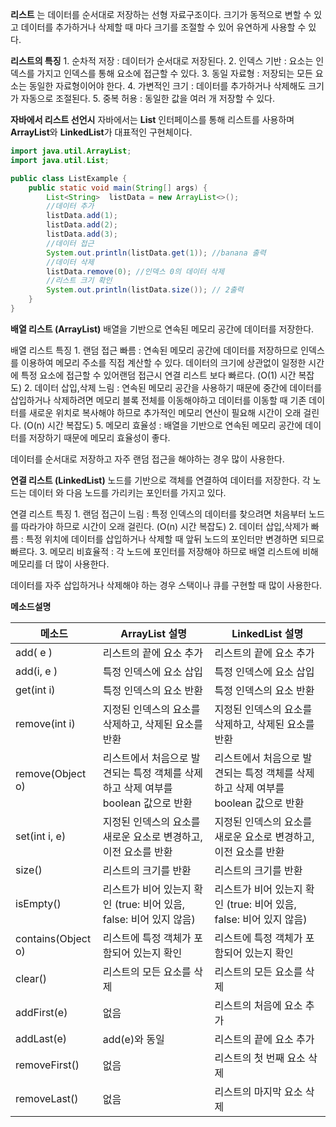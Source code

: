 **리스트** 는 데이터를 순서대로 저장하는 선형 자료구조이다. 크기가 동적으로 변할 수 있고 데이터를 추가하거나 삭제할 때 마다 크기를 조절할 수 있어 유연하게 사용할 수 있다.

**리스트의 특징** 
	1. 순차적 저장 : 데이터가 순서대로 저장된다. 
	2. 인덱스 기반 : 요소는 인덱스를 가지고 인덱스를 통해 요소에 접근할 수 있다.
	3. 동일 자료형 : 저장되는 모든 요소는 동일한 자료형이어야 한다.
	4. 가변적인 크기 : 데이터를 추가하거나 삭제해도 크기가 자동으로 조절된다.
	5. 중복 허용 : 동일한 값을 여러 개 저장할 수 있다. 

**자바에서 리스트 선언시**
자바에서는 **List** 인터페이스를 통해 리스트를 사용하며 **ArrayList**와 **LinkedList**가 대표적인 구현체이다.

``` java
import java.util.ArrayList;
import java.util.List;

public class ListExample {
    public static void main(String[] args) {
        List<String>  listData = new ArrayList<>();
        //데이터 추가
        listData.add(1);
        listData.add(2);
        listData.add(3);
        //데이터 접근
        System.out.println(listData.get(1)); //banana 출력
        //데이터 삭제
        listData.remove(0); //인덱스 0의 데이터 삭제
        //리스트 크기 확인
        System.out.println(listData.size()); // 2출력
    }
}
```


**배열 리스트 (ArrayList)** 
배열을 기반으로 연속된 메모리 공간에 데이터를 저장한다. 

배열 리스트 특징 
	1. 랜덤 접근 빠름 : 연속된 메모리 공간에 데이터를 저장하므로 인덱스를 이용하여 메모리 주소를 직접 계산할 수 있다. 데이터의 크기에 상관없이 일정한 시간에 특정 요소에 접근할 수 있어랜덤 접근시 연결 리스트 보다 빠르다. (O(1) 시간 복잡도)
	2. 데이터 삽입,삭제 느림 : 연속된 메모리 공간을 사용하기 때문에 중간에 데이터를 삽입하거나 삭제하려면 메모리 블록 전체를 이동해야하고 데이터를 이동할 때 기존 데이터를 새로운 위치로 복사해야 하므로 추가적인 메모리 연산이 필요해 시간이 오래 걸린다. (O(n) 시간 복잡도)
	5. 메모리 효율성 : 배열을 기반으로 연속된 메모리 공간에 데이터를 저장하기 때문에 메모리 효율성이 좋다.   

데이터를 순서대로 저장하고 자주 랜덤 접근을 해야하는 경우 많이 사용한다. 

**연결 리스트 (LinkedList)**
노드를 기반으로 객체를 연결하여 데이터를 저장한다. 각 노드는 데이터 와 다음 노드를 가리키는 포인터를 가지고 있다.

연결 리스트 특징 
	1. 랜덤 접근이 느림 : 특정 인덱스의 데이터를 찾으려면 처음부터 노드를 따라가야 하므로 시간이 오래 걸린다. (O(n) 시간 복잡도)
	2. 데이터 삽입,삭제가 빠름 : 특정 위치에 데이터를 삽입하거나 삭제할 때 앞뒤 노드의 포인터만 변경하면 되므로 빠르다.
	3. 메모리 비효율적 :  각 노드에 포인터를 저장해야 하므로 배열 리스트에 비해 메모리를 더 많이 사용한다. 

데이터를 자주 삽입하거나 삭제해야 하는 경우 스택이나 큐를 구현할 때 많이 사용한다. 



**메소드설명**

| 메소드                | ArrayList 설명                                      | LinkedList 설명                                     |
| ------------------ | ------------------------------------------------- | ------------------------------------------------- |
| add( e )           | 리스트의 끝에 요소 추가                                     | 리스트의 끝에 요소 추가                                     |
| add(i, e )         | 특정 인덱스에 요소 삽입                                     | 특정 인덱스에 요소 삽입                                     |
| get(int i)         | 특정 인덱스의 요소 반환                                     | 특정 인덱스의 요소 반환                                     |
| remove(int i)      | 지정된 인덱스의 요소를 삭제하고, 삭제된 요소를 반환                     | 지정된 인덱스의 요소를 삭제하고, 삭제된 요소를 반환                     |
| remove(Object o)   | 리스트에서 처음으로 발견되는 특정 객체를 삭제하고 삭제 여부를 boolean 값으로 반환 | 리스트에서 처음으로 발견되는 특정 객체를 삭제하고 삭제 여부를 boolean 값으로 반환 |
| set(int i, e)      | 지정된 인덱스의 요소를 새로운 요소로 변경하고, 이전 요소를 반환              | 지정된 인덱스의 요소를 새로운 요소로 변경하고, 이전 요소를 반환              |
| size()             | 리스트의 크기를 반환                                       | 리스트의 크기를 반환                                       |
| isEmpty()          | 리스트가 비어 있는지 확인 (true: 비어 있음, false: 비어 있지 않음)     | 리스트가 비어 있는지 확인 (true: 비어 있음, false: 비어 있지 않음)     |
| contains(Object o) | 리스트에 특정 객체가 포함되어 있는지 확인                           | 리스트에 특정 객체가 포함되어 있는지 확인                           |
| clear()            | 리스트의 모든 요소를 삭제                                    | 리스트의 모든 요소를 삭제                                    |
| addFirst(e)        | 없음                                                | 리스트의 처음에 요소 추가                                    |
| addLast(e)         | add(e)와 동일                                        | 리스트의 끝에 요소 추가                                     |
| removeFirst()      | 없음                                                | 리스트의 첫 번째 요소 삭제                                   |
| removeLast()       | 없음                                                | 리스트의 마지막 요소 삭제                                    |
